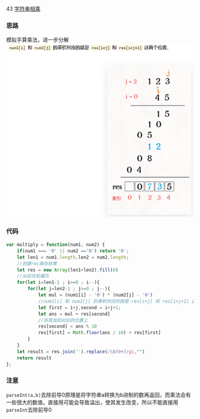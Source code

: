 43 [字符串相乘](https://leetcode-cn.com/problems/multiply-strings/)

### 思路

模拟手算乘法，进一步分解
![](img/2021-12-30-14-29-53.png)

### 代码

```js
var multiply = function(num1, num2) {
    if(num1 === '0' || num2 =='0') return '0';
    let len1 = num1.length,len2 = num2.length;
    //创建res保存结果
    let res = new Array(len1+len2).fill(0)
    //从后往前遍历
    for(let i=len1-1 ; i>=0 ; i--){
        for(let j=len2-1 ; j>=0 ; j--){
            let mul = (num1[i] - '0') * (num2[j] - '0')
            //num1[i] 和 num2[j] 的乘积对应的就是 res[i+j] 和 res[i+j+1] 这两个位置
            let first = i+j,second = i+j+1;
            let ans = mul + res[second]
            //将其加到对应的位置上
            res[second] = ans % 10
            res[first] = Math.floor(ans / 10) + res[first]
        }
    }
    let result = res.join('').replace(/\b(0+)/gi,"")
    return result
};
```

### 注意

`parseInt(a,b)`去除前导0原理是将字符串a转换为b进制的数再返回，而乘法会有一些很大的数值，直接用可能会导致溢出，使其发生改变，所以不能直接用`parseInt`去除前导0
